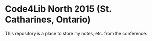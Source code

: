 # Code4Lib North 2015 (St. Catharines, Ontario)

This repository is a place to store my notes, etc. from the conference.
